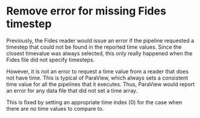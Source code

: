 # Remove error for missing Fides timestep

Previously, the Fides reader would issue an error if the pipeline requested
a timestep that could not be found in the reported time values. Since the
closest timevalue was always selected, this only really happened when the
Fides file did not specify timesteps.

However, it is not an error to request a time value from a reader that does
not have time. This is typical of ParaView, which always sets a consistent
time value for all the pipelines that it executes. Thus, ParaView would
report an error for any data file that did not set a time array.

This is fixed by setting an appropriate time index (0) for the case when
there are no time values to compare to.
